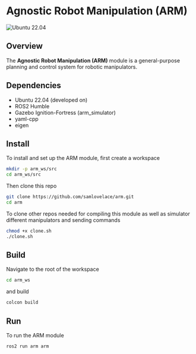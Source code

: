 # Agnostic Robot Manipulation (ARM)

![Ubuntu 22.04](https://github.com/samlovelace/arm/actions/workflows/ci-ubuntu.yaml/badge.svg?branch=main)

## Overview

The **Agnostic Robot Manipulation (ARM)** module is a general-purpose planning and control system for robotic manipulators.

## Dependencies

- Ubuntu 22.04 (developed on)
- ROS2 Humble
- Gazebo Ignition-Fortress (arm_simulator)
- yaml-cpp
- eigen

## Install

To install and set up the ARM module, first create a workspace

```sh
mkdir -p arm_ws/src
cd arm_ws/src
```

Then clone this repo

```sh
git clone https://github.com/samlovelace/arm.git
cd arm
```

To clone other repos needed for compiling this module as well as simulator different manipulators and sending commands

```sh
chmod +x clone.sh
./clone.sh
```

## Build

Navigate to the root of the workspace

```sh
cd arm_ws
```

and build

```sh
colcon build
```

## Run

To run the ARM module

```sh
ros2 run arm arm
```
